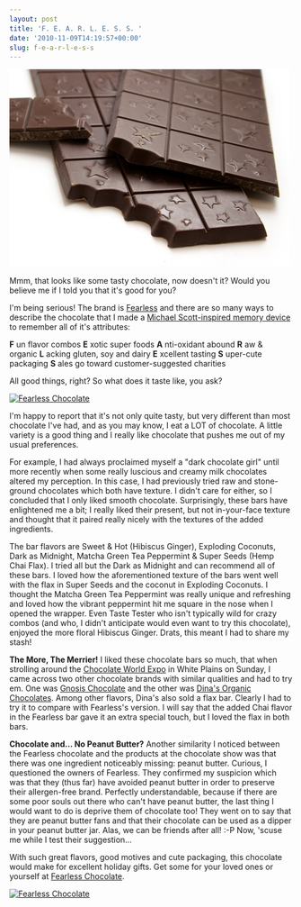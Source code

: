 ```yaml
---
layout: post
title: 'F. E. A. R. L. E. S. S. '
date: '2010-11-09T14:19:57+00:00'
slug: f-e-a-r-l-e-s-s
---
```

<a href="http://www.flickr.com/photos/kstar810/5156209606/in/photostream/"><img src="/images/uploads/2010/11/fearless_chocolate_bar.jpg" alt="" title="fearless_chocolate_bar" width="500" height="350" class="alignnone size-full wp-image-1011" /></a>

Mmm, that looks like some tasty chocolate, now doesn't it? Would you believe me if I told you that it's good for you?

I'm being serious! The brand is <a href="http://www.fearlesschocolate.com/2010/">Fearless</a> and there are so many ways to describe the chocolate that I made a <a href="http://www.hulu.com/watch/56364/the-office-mnemonic-device">Michael Scott-inspired memory device</a> to remember all of it's attributes:

<strong>F</strong> un flavor combos
<strong>E</strong> xotic super foods
<strong>A</strong> nti-oxidant abound
<strong>R</strong> aw & organic
<strong>L</strong> acking gluten, soy and dairy
<strong>E</strong> xcellent tasting
<strong>S</strong> uper-cute packaging
<strong>S</strong> ales go toward customer-suggested charities

All good things, right? So what does it taste like, you ask?

<a href="http://www.flickr.com/photos/kstar810/5155599875/" title="Fearless Chocolate by kstar810, on Flickr"><img src="http://farm2.static.flickr.com/1348/5155599875_b30e697c0c.jpg" width="500" height="333" alt="Fearless Chocolate" /></a>

I'm happy to report that it's not only quite tasty, but very different than most chocolate I've had, and as you may know, I eat a LOT of chocolate. A little variety is a good thing and I really like chocolate that pushes me out of my usual preferences. 

For example, I had always proclaimed myself a "dark chocolate girl" until more recently when some really luscious and creamy milk chocolates altered my perception. In this case, I had previously tried raw and stone-ground chocolates which both have texture. I didn't care for either, so I concluded that I only liked smooth chocolate. Surprisingly, these bars have enlightened me a bit; I really liked their present, but not in-your-face texture and thought that it paired really nicely with the textures of the added ingredients.

The bar flavors are Sweet & Hot (Hibiscus Ginger), Exploding Coconuts, Dark as Midnight, Matcha Green Tea Peppermint & Super Seeds (Hemp Chai Flax). I tried all but the Dark as Midnight and can recommend all of these bars. I loved how the aforementioned texture of the bars went well with the flax in Super Seeds and the coconut in Exploding Coconuts. I thought the Matcha Green Tea Peppermint was really unique and refreshing and loved how the vibrant peppermint hit me square in the nose when I opened the wrapper. Even Taste Tester who isn't typically wild for crazy combos (and who, I didn't anticipate would even want to try this chocolate), enjoyed the more floral Hibiscus Ginger. Drats, this meant I had to share my stash!

<strong>The More, The Merrier!</strong>
I liked these chocolate bars so much, that when strolling around the <a href="http://www.chocolateworldexpo.com/">Chocolate World Expo</a> in White Plains on Sunday, I came across two other chocolate brands with similar qualities and had to try em. One was <a href="http://www.gnosischocolate.com/">Gnosis Chocolate</a> and the other was <a href="http://shop.dinakhader.com/SearchResults.asp?Cat=3">Dina's Organic Chocolates</a>. Among other flavors, Dina's also sold a flax bar. Clearly I had to try it to compare with Fearless's version. I will say that the added Chai flavor in the Fearless bar gave it an extra special touch, but I loved the flax in both bars.

<strong>Chocolate and... No Peanut Butter?</strong>
Another similarity I noticed between the Fearless chocolate and the products at the chocolate show was that there was one ingredient noticeably missing: peanut butter. Curious, I questioned the owners of Fearless. They confirmed my suspicion which was that they (thus far) have avoided peanut butter in order to preserve their allergen-free brand. Perfectly understandable, because if there are some poor souls out there who can't have peanut butter, the last thing I would want to do is deprive them of chocolate too! They went on to say that they are peanut butter fans and that their chocolate can be used as a dipper in your peanut butter jar. Alas, we can be friends after all! :-P Now, 'scuse me while I test their suggestion...

With such great flavors, good motives and cute packaging, this chocolate would make for excellent holiday gifts. Get some for your loved ones or yourself at <a href="http://www.fearlesschocolate.com/2010/">Fearless Chocolate</a>.

<a href="http://www.flickr.com/photos/kstar810/5156227572/" title="Fearless Chocolate by kstar810, on Flickr"><img src="http://farm2.static.flickr.com/1262/5156227572_0c659337cd.jpg" width="500" height="333" alt="Fearless Chocolate" /></a>
